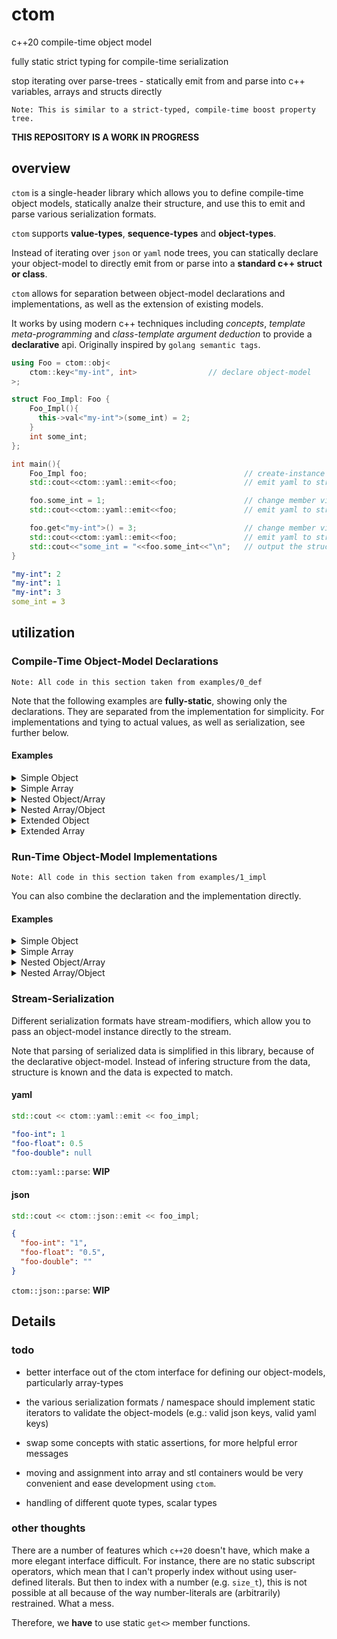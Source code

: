# ctom

c++20 compile-time object model

fully static strict typing for compile-time serialization

stop iterating over parse-trees - statically emit from and parse into c++ variables, arrays and structs directly

`Note: This is similar to a strict-typed, compile-time boost property tree.`

**THIS REPOSITORY IS A WORK IN PROGRESS**

## overview

`ctom` is a single-header library which allows you to define compile-time object models, statically analze their structure, and use this to emit and parse various serialization formats.

`ctom` supports **value-types**, **sequence-types** and **object-types**.

Instead of iterating over `json` or `yaml` node trees, you can statically declare your object-model to directly emit from or parse into a **standard c++ struct or class**.

`ctom` allows for separation between object-model declarations and implementations, as well as the extension of existing models.

It works by using modern c++ techniques including *concepts*, *template meta-programming* and *class-template argument deduction* to provide a **declarative** api. Originally inspired by `golang semantic tags`.

```c++
using Foo = ctom::obj<
    ctom::key<"my-int", int>                // declare object-model
>;

struct Foo_Impl: Foo {
    Foo_Impl(){
      this->val<"my-int">(some_int) = 2;
    }
    int some_int;
};

int main(){
    Foo_Impl foo;                                   // create-instance 
    std::cout<<ctom::yaml::emit<<foo;               // emit yaml to stream

    foo.some_int = 1;                               // change member via struct ref
    std::cout<<ctom::yaml::emit<<foo;               // emit yaml to stream

    foo.get<"my-int">() = 3;                        // change member via ctom::key
    std::cout<<ctom::yaml::emit<<foo;               // emit yaml to stream
    std::cout<<"some_int = "<<foo.some_int<<"\n";   // output the struct member 
}
```

```yaml
"my-int": 2
"my-int": 1
"my-int": 3
some_int = 3
```

## utilization

### Compile-Time Object-Model Declarations

`Note: All code in this section taken from examples/0_def`

Note that the following examples are **fully-static**, showing only the declarations. They are separated from the implementation for simplicity. For implementations and tying to actual values, as well as serialization, see further below.

#### Examples

<details>
  <summary>Simple Object</summary>

```c++
using Foo = ctom::obj<
    ctom::key<"foo-int", int>,
    ctom::key<"foo-float", float>,
    ctom::key<"foo-double", double>
>;

ctom::print<Foo>(); // NOTE: FULLY STATIC! NO INSTANCE!
```
```bash
val: [foo-int]
val: [foo-float]
val: [foo-double]
```
</details>

<details>
  <summary>Simple Array</summary>

```c++
using Barr = ctom::arr<4, int>;

ctom::print<Barr>();
```
```bash
val: [0]
val: [1]
val: [2]
val: [3]
```
</details>


<details>
  <summary>Nested Object/Array</summary>

```c++
using Bar = ctom::obj<
    ctom::key<"bar-foo", Foo>,
    ctom::key<"bar-char", char>,
    ctom::key<"bar-barr", Barr>
>;

using Baz = ctom::obj<
    ctom::key<"baz-bar", Bar>,
    ctom::key<"baz-bool", bool>
>;

ctom::print<Baz>();
```
```bash
obj: [baz-bar]
  obj: [bar-foo]
    val: [foo-int]
    val: [foo-float]
    val: [foo-double]
  val: [bar-char]
  arr: [bar-barr]
    val: [0]
    val: [1]
    val: [2]
    val: [3]
val: [baz-bool]
```
</details>

<details>
  <summary>Nested Array/Object</summary>

```c++
using Maz = ctom::obj<
    ctom::key<"maz-char", char>
>;

using Marr = ctom::arr<3, Maz>;

using MarrArr = ctom::arr<2, Marr>;

ctom::print<MarrArr>();
```
```bash
arr: [0]
  obj: [0]
    val: [maz-char]
  obj: [1]
    val: [maz-char]
  obj: [2]
    val: [maz-char]
arr: [1]
  obj: [0]
    val: [maz-char]
  obj: [1]
    val: [maz-char]
  obj: [2]
    val: [maz-char]
```
</details>

<details>
  <summary>Extended Object</summary>

```c++
using FooExt = Foo::ext<
    ctom::key::val<"foo-ext-int", int>,
    ctom::key::obj<"foo-ext-foo", Foo>
>;

ctom::print<FooExt>();
```
```bash
val: [foo-int]
val: [foo-float]
val: [foo-double]
val: [foo-ext-int]
obj: [foo-ext-foo]
  val: [foo-int]
  val: [foo-float]
  val: [foo-double]
```
</details>

<details>
  <summary>Extended Array</summary>

```c++
using MarrExt = Marr::ext<3, Maz>;

ctom::print<MarrExt>();
```
```bash
obj: [0]
  val: [maz-char]
obj: [1]
  val: [maz-char]
obj: [2]
  val: [maz-char]
obj: [3]
  val: [maz-char]
obj: [4]
  val: [maz-char]
obj: [5]
  val: [maz-char]
```
</details>

### Run-Time Object-Model Implementations

`Note: All code in this section taken from examples/1_impl`

You can also combine the declaration and the implementation directly.

#### Examples

<details>
  <summary>Simple Object</summary>

```c++
struct Foo_Impl: Foo {
  Foo_Impl(){
    this->val<"foo-int">(x) = 1;
    this->val<"foo-float">(y) = 0.5f;
  }
  int x;
  float y;
} foo_impl;

ctom::print(foo_impl);

foo_impl.get<"foo-int">() = 2;        // get-based assignment
foo_impl.get<"foo-float">() = 0.25f;

ctom::print(foo_impl);
```
```bash
val: "foo-int" = 1
val: "foo-float" = 0.5
val: "foo-double" = 
val: "foo-int" = 2
val: "foo-float" = 0.25
val: "foo-double" = 
```
</details>

<details>
  <summary>Simple Array</summary>

```c++
struct Barr_Impl: Barr {
  Barr_Impl(){
    this->val<0>(barr[0]) = 0;
    this->val<1>(barr[1]) = 1;
    this->val<2>(barr[2]) = 2;
    this->val<3>(barr[3]) = 3;
  }
  int barr[4];
} barr_impl;

ctom::print(barr_impl);

barr_impl.barr[0] = 3;  // direct assignment
barr_impl.barr[1] = 2;
barr_impl.barr[2] = 1;
barr_impl.barr[3] = 0;

Barr_Impl new_barr_impl;    // instances are properly separated!

ctom::print(barr_impl);
ctom::print(new_barr_impl);
```
```bash
val: [0] = 0
val: [1] = 1
val: [2] = 2
val: [3] = 3
val: [0] = 3
val: [1] = 2
val: [2] = 1
val: [3] = 0
val: [0] = 0
val: [1] = 1
val: [2] = 2
val: [3] = 3
```
</details>

<details>
  <summary>Nested Object/Array</summary>

```c++
struct Bar_Impl: Bar {
  Bar_Impl(){
    this->obj<"bar-foo">(foo);
    this->val<"bar-char">(c) = 'x';
    this->arr<"bar-barr">(barr);
  }
  Foo_Impl foo;
  char c;
  Barr_Impl barr;
};

struct Baz_Impl: Baz {
  Baz_Impl(){
    Baz::obj<"baz-bar">(bar_impl);
    Baz::val<"baz-bool">(b) = true;
  }
  Bar_Impl bar_impl;
  bool b;
} baz_impl;

ctom::print(baz_impl);
```
```c++
obj: "baz-bar" = 
  obj: "bar-foo" = 
    val: "foo-int" = 1
    val: "foo-float" = 0.5
    val: "foo-double" = 
  val: "bar-char" = x
  arr: "bar-barr" = [
    val: [0] = 0
    val: [1] = 1
    val: [2] = 2
    val: [3] = 3
  ]
val: "baz-bool" = 1
```
</details>

<details>
  <summary>Nested Array/Object</summary>

```c++
struct Maz_Impl: Maz {
  Maz_Impl(){
     Maz::val<"maz-char">(c) = ' ';
  }
  char c;
};

struct Marr_Impl: Marr {
  Marr_Impl(){
    this->obj<0>(maz[0]);
    this->obj<1>(maz[1]);
    this->obj<2>(maz[2]);
  }
  Maz_Impl maz[3];
};

struct MarrArr_Impl: MarrArr {
  MarrArr_Impl(){
    this->arr<0>(marr[0]);
    this->arr<1>(marr[1]); 
  }
  Marr_Impl marr[2];
} marrarr_impl;

marrarr_impl.marr[0].maz[0].c = 'a';
marrarr_impl.marr[0].maz[1].c = 'b';
marrarr_impl.marr[0].maz[2].c = 'c';
marrarr_impl.marr[1].maz[0].c = 'd';
marrarr_impl.marr[1].maz[1].c = 'e';
marrarr_impl.marr[1].maz[2].c = 'f';

ctom::print(marrarr_impl);

marrarr_impl.get<0>().get<0>().get<"maz-char">() = 'g';
marrarr_impl.get<0>().get<1>().get<"maz-char">() = 'h';
marrarr_impl.get<0>().get<2>().get<"maz-char">() = 'i';
marrarr_impl.get<1>().get<0>().get<"maz-char">() = 'j';
marrarr_impl.get<1>().get<1>().get<"maz-char">() = 'k';
marrarr_impl.get<1>().get<2>().get<"maz-char">() = 'l';

ctom::print(marrarr_impl);
```
```bash
arr: [0] = [
  obj: [0] = 
    val: "maz-char" = a
  obj: [1] = 
    val: "maz-char" = b
  obj: [2] = 
    val: "maz-char" = c
]
arr: [1] = [
  obj: [0] = 
    val: "maz-char" = d
  obj: [1] = 
    val: "maz-char" = e
  obj: [2] = 
    val: "maz-char" = f
]
arr: [0] = [
  obj: [0] = 
    val: "maz-char" = g
  obj: [1] = 
    val: "maz-char" = h
  obj: [2] = 
    val: "maz-char" = i
]
arr: [1] = [
  obj: [0] = 
    val: "maz-char" = j
  obj: [1] = 
    val: "maz-char" = k
  obj: [2] = 
    val: "maz-char" = l
]
```
</details>

### Stream-Serialization

Different serialization formats have stream-modifiers, which allow you to pass an object-model instance directly to the stream.

Note that parsing of serialized data is simplified in this library, because of the declarative object-model. Instead of infering structure from the data, structure is known and the data is expected to match.

#### yaml

```c++
std::cout << ctom::yaml::emit << foo_impl;
```

```yaml
"foo-int": 1
"foo-float": 0.5
"foo-double": null
```

`ctom::yaml::parse`: **WIP**

#### json

```c++
std::cout << ctom::json::emit << foo_impl;
```

```json
{
  "foo-int": "1",
  "foo-float": "0.5",
  "foo-double": ""
}
```

`ctom::json::parse`: **WIP**

## Details

### todo

- better interface out of the ctom interface for defining our object-models, particularly array-types
- the various serialization formats / namespace should implement static iterators to validate the object-models (e.g.: valid json keys, valid yaml keys)
- swap some concepts with static assertions, for more helpful error messages
- moving and assignment into array and stl containers would be very convenient and ease development using `ctom`.

- handling of different quote types, scalar types

### other thoughts

There are a number of features which `c++20` doesn't have, which make a more elegant interface difficult. For instance, there are no static subscript operators, which mean that I can't properly index without using user-defined literals. But then to index with a number (e.g. `size_t`), this is not possible at all because of the way number-literals are (arbitrarily) restrained. What a mess.

Therefore, we **have** to use static `get<>` member functions.
